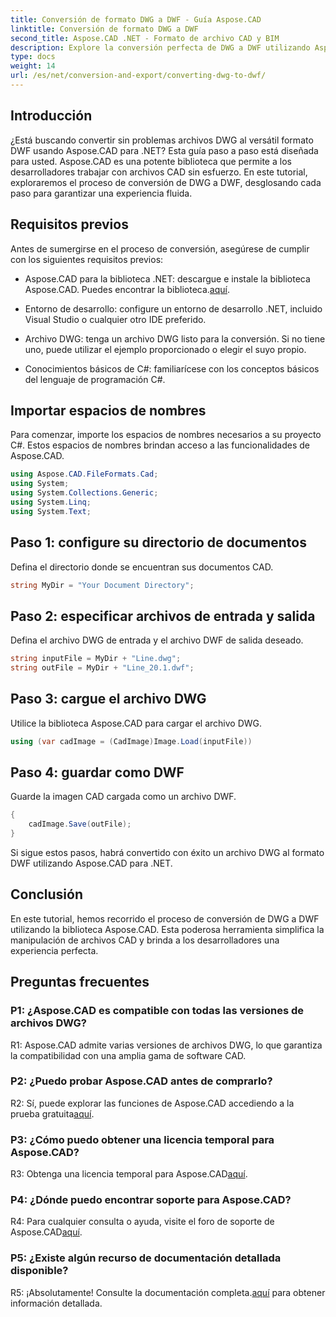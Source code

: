 ```yaml
---
title: Conversión de formato DWG a DWF - Guía Aspose.CAD
linktitle: Conversión de formato DWG a DWF
second_title: Aspose.CAD .NET - Formato de archivo CAD y BIM
description: Explore la conversión perfecta de DWG a DWF utilizando Aspose.CAD para .NET. Siga nuestra guía paso a paso para disfrutar de una experiencia sin complicaciones.
type: docs
weight: 14
url: /es/net/conversion-and-export/converting-dwg-to-dwf/
---
```

## Introducción

¿Está buscando convertir sin problemas archivos DWG al versátil formato DWF usando Aspose.CAD para .NET? Esta guía paso a paso está diseñada para usted. Aspose.CAD es una potente biblioteca que permite a los desarrolladores trabajar con archivos CAD sin esfuerzo. En este tutorial, exploraremos el proceso de conversión de DWG a DWF, desglosando cada paso para garantizar una experiencia fluida.

## Requisitos previos

Antes de sumergirse en el proceso de conversión, asegúrese de cumplir con los siguientes requisitos previos:

-  Aspose.CAD para la biblioteca .NET: descargue e instale la biblioteca Aspose.CAD. Puedes encontrar la biblioteca.[aquí](https://releases.aspose.com/cad/net/).

- Entorno de desarrollo: configure un entorno de desarrollo .NET, incluido Visual Studio o cualquier otro IDE preferido.

- Archivo DWG: tenga un archivo DWG listo para la conversión. Si no tiene uno, puede utilizar el ejemplo proporcionado o elegir el suyo propio.

- Conocimientos básicos de C#: familiarícese con los conceptos básicos del lenguaje de programación C#.

## Importar espacios de nombres

Para comenzar, importe los espacios de nombres necesarios a su proyecto C#. Estos espacios de nombres brindan acceso a las funcionalidades de Aspose.CAD.

```csharp
using Aspose.CAD.FileFormats.Cad;
using System;
using System.Collections.Generic;
using System.Linq;
using System.Text;
```

## Paso 1: configure su directorio de documentos

Defina el directorio donde se encuentran sus documentos CAD.

```csharp
string MyDir = "Your Document Directory";
```

## Paso 2: especificar archivos de entrada y salida

Defina el archivo DWG de entrada y el archivo DWF de salida deseado.

```csharp
string inputFile = MyDir + "Line.dwg";
string outFile = MyDir + "Line_20.1.dwf";
```

## Paso 3: cargue el archivo DWG

Utilice la biblioteca Aspose.CAD para cargar el archivo DWG.

```csharp
using (var cadImage = (CadImage)Image.Load(inputFile))
```

## Paso 4: guardar como DWF

Guarde la imagen CAD cargada como un archivo DWF.

```csharp
{
    cadImage.Save(outFile);
}
```

Si sigue estos pasos, habrá convertido con éxito un archivo DWG al formato DWF utilizando Aspose.CAD para .NET.

## Conclusión

En este tutorial, hemos recorrido el proceso de conversión de DWG a DWF utilizando la biblioteca Aspose.CAD. Esta poderosa herramienta simplifica la manipulación de archivos CAD y brinda a los desarrolladores una experiencia perfecta.

## Preguntas frecuentes

### P1: ¿Aspose.CAD es compatible con todas las versiones de archivos DWG?

R1: Aspose.CAD admite varias versiones de archivos DWG, lo que garantiza la compatibilidad con una amplia gama de software CAD.

### P2: ¿Puedo probar Aspose.CAD antes de comprarlo?

 R2: Sí, puede explorar las funciones de Aspose.CAD accediendo a la prueba gratuita[aquí](https://releases.aspose.com/).

### P3: ¿Cómo puedo obtener una licencia temporal para Aspose.CAD?

 R3: Obtenga una licencia temporal para Aspose.CAD[aquí](https://purchase.aspose.com/temporary-license/).

### P4: ¿Dónde puedo encontrar soporte para Aspose.CAD?

R4: Para cualquier consulta o ayuda, visite el foro de soporte de Aspose.CAD[aquí](https://forum.aspose.com/c/cad/19).

### P5: ¿Existe algún recurso de documentación detallada disponible?

 R5: ¡Absolutamente! Consulte la documentación completa.[aquí](https://reference.aspose.com/cad/net/) para obtener información detallada.